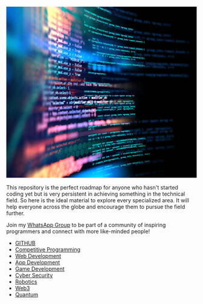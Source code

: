 
<p align="center">
<img src="./assets/img/intro.jpg" width="612" height = "452"><br/>
</p>

This repository is the perfect roadmap for anyone who hasn't started coding yet but is very persistent in achieving something in the technical field. So here is the ideal material to explore every specialized area. It will help everyone across the globe and encourage them to pursue the field further.

Join my [WhatsApp Group](https://chat.whatsapp.com/K1DFvIZGAZZ447JMqYW8s6) to be part of a community of inspiring programmers and connect with more like-minded people!
- [GITHUB](https://github.com/Girlscript-Chapter-Bilaspur/Front-End-Hackathon-Resources/tree/master/Fifth%20Session)
- [Competitive Programming](./COMPETITIVE.md)
- [Web Development](./WEBDEV.md)
- [App Development](./APPDEV.md)
- [Game Development](https://github.com/utilForever/game-developer-roadmap)
- [Cyber Security](https://github.com/JohnHammond/ctf-katana)
- [Robotics](./ROBOTICS.md)
- [Web3](./WEB3.md)
- [Quantum](./QUANTUM.md)